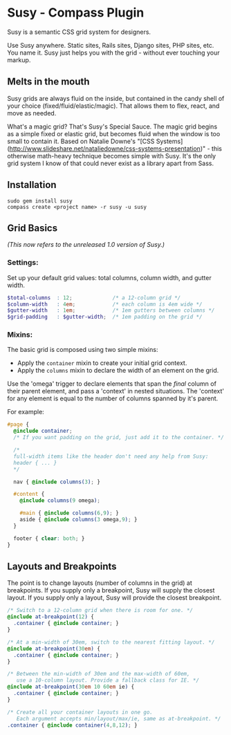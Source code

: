 Susy - Compass Plugin
=====================

Susy is a semantic CSS grid system for designers.

Use Susy anywhere. Static sites, Rails sites, Django sites, PHP sites,
etc. You name it. Susy just helps you with the grid - without ever touching 
your markup. 

Melts in the mouth
------------------

Susy grids are always fluid on the inside, but contained in the candy shell of 
your choice (fixed/fluid/elastic/magic). That allows them to flex, react, and 
move as needed.

What's a magic grid? That's Susy's Special Sauce. The magic grid begins as a 
simple fixed or elastic grid, but becomes fluid when the window is too small 
to contain it. Based on Natalie Downe's "[CSS Systems]
(http://www.slideshare.net/nataliedowne/css-systems-presentation)" - this 
otherwise math-heavy technique becomes simple with Susy. It's the only grid 
system I know of that could never exist as a library apart from Sass.

Installation
------------

    sudo gem install susy
    compass create <project name> -r susy -u susy

Grid Basics
-----------

_(This now refers to the unreleased 1.0 version of Susy.)_

### Settings:

Set up your default grid values: total columns, column width, and gutter width.

```scss
$total-columns  : 12;             /* a 12-column grid */
$column-width   : 4em;            /* each column is 4em wide */
$gutter-width   : 1em;            /* 1em gutters between columns */
$grid-padding   : $gutter-width;  /* 1em padding on the grid */
```

### Mixins:

The basic grid is composed using two simple mixins:
* Apply the `container` mixin to create your initial grid context. 
* Apply the `columns` mixin to declare the width of an element on the grid.

Use the 'omega' trigger to declare elements that span the _final_ column of 
their parent element, and pass a 'context' in nested situations. The 
'context' for any element is equal to the number of columns spanned by it's 
parent.

For example:

```scss
#page {
  @include container;
  /* If you want padding on the grid, just add it to the container. */

  /* 
  full-width items like the header don't need any help from Susy:
  header { ... }
  */

  nav { @include columns(3); }

  #content { 
    @include columns(9 omega);

    #main { @include columns(6,9); }
    aside { @include columns(3 omega,9); }
  }

  footer { clear: both; }
}
```

Layouts and Breakpoints
-----------------------

The point is to change layouts (number of columns in the grid) at breakpoints. If you supply only a breakpoint, Susy will supply the closest layout. If you supply only a layout, Susy will provide the closest breakpoint.

```scss
/* Switch to a 12-column grid when there is room for one. */
@include at-breakpoint(12) { 
  .container { @include container; } 
}

/* At a min-width of 30em, switch to the nearest fitting layout. */
@include at-breakpoint(30em) { 
  .container { @include container; } 
}

/* Between the min-width of 30em and the max-width of 60em, 
   use a 10-column layout. Provide a fallback class for IE. */
@include at-breakpoint(30em 10 60em ie) { 
  .container { @include container; } 
}

/* Create all your container layouts in one go. 
   Each argument accepts min/layout/max/ie, same as at-breakpoint. */
.container { @include container(4,8,12); }
```